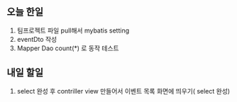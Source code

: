 ## 오늘 한일 
1. 팀프로젝트 파일 pull해서 mybatis setting
2. eventDto 작성
3. Mapper Dao count(*) 로 동작 테스트

## 내일 할일
1. select 완성 후 contriller view 만들어서 이벤트 목록 화면에 띄우기( select 완성)
